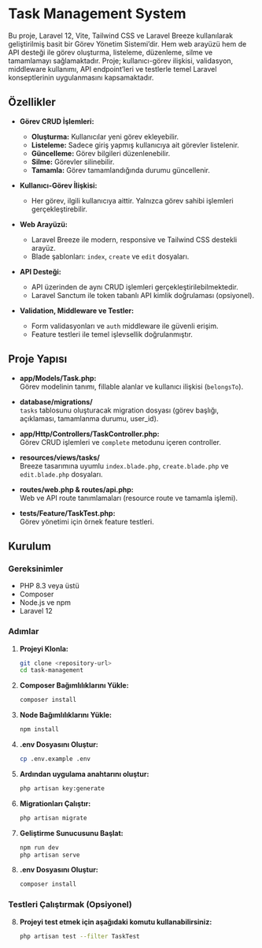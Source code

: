 # Task Management System

Bu proje, Laravel 12, Vite, Tailwind CSS ve Laravel Breeze kullanılarak geliştirilmiş basit bir Görev Yönetim Sistemi’dir. Hem web arayüzü hem de API desteği ile görev oluşturma, listeleme, düzenleme, silme ve tamamlamayı sağlamaktadır. Proje; kullanıcı-görev ilişkisi, validasyon, middleware kullanımı, API endpoint’leri ve testlerle temel Laravel konseptlerinin uygulanmasını kapsamaktadır.

## Özellikler

- **Görev CRUD İşlemleri:**
  - **Oluşturma:** Kullanıcılar yeni görev ekleyebilir.
  - **Listeleme:** Sadece giriş yapmış kullanıcıya ait görevler listelenir.
  - **Güncelleme:** Görev bilgileri düzenlenebilir.
  - **Silme:** Görevler silinebilir.
  - **Tamamla:** Görev tamamlandığında durumu güncellenir.

- **Kullanıcı-Görev İlişkisi:**
  - Her görev, ilgili kullanıcıya aittir. Yalnızca görev sahibi işlemleri gerçekleştirebilir.

- **Web Arayüzü:**
  - Laravel Breeze ile modern, responsive ve Tailwind CSS destekli arayüz.
  - Blade şablonları: `index`, `create` ve `edit` dosyaları.

- **API Desteği:**
  - API üzerinden de aynı CRUD işlemleri gerçekleştirilebilmektedir.
  - Laravel Sanctum ile token tabanlı API kimlik doğrulaması (opsiyonel).

- **Validation, Middleware ve Testler:**
  - Form validasyonları ve `auth` middleware ile güvenli erişim.
  - Feature testleri ile temel işlevsellik doğrulanmıştır.

## Proje Yapısı

- **app/Models/Task.php:**  
  Görev modelinin tanımı, fillable alanlar ve kullanıcı ilişkisi (`belongsTo`).

- **database/migrations/**  
  `tasks` tablosunu oluşturacak migration dosyası (görev başlığı, açıklaması, tamamlanma durumu, user_id).

- **app/Http/Controllers/TaskController.php:**  
  Görev CRUD işlemleri ve `complete` metodunu içeren controller.

- **resources/views/tasks/**  
  Breeze tasarımına uyumlu `index.blade.php`, `create.blade.php` ve `edit.blade.php` dosyaları.

- **routes/web.php & routes/api.php:**  
  Web ve API route tanımlamaları (resource route ve tamamla işlemi).

- **tests/Feature/TaskTest.php:**  
  Görev yönetimi için örnek feature testleri.

## Kurulum

### Gereksinimler

- PHP 8.3 veya üstü
- Composer
- Node.js ve npm
- Laravel 12

### Adımlar

1. **Projeyi Klonla:**

   ```bash
   git clone <repository-url>
   cd task-management
2. **Composer Bağımlılıklarını Yükle:**

   ```bash
   composer install
3. **Node Bağımlılıklarını Yükle:**
   ```bash
   npm install
4. **.env Dosyasını Oluştur:**
   ```bash
   cp .env.example .env
5. **Ardından uygulama anahtarını oluştur:**
   ```bash
   php artisan key:generate
6. **Migrationları Çalıştır:**
   ```bash
   php artisan migrate
7. **Geliştirme Sunucusunu Başlat:**
   ```bash
   npm run dev
   php artisan serve
8. **.env Dosyasını Oluştur:**
   ```bash
   composer install
### Testleri Çalıştırmak (Opsiyonel)
8. **Projeyi test etmek için aşağıdaki komutu kullanabilirsiniz:**
   ```bash
   php artisan test --filter TaskTest
